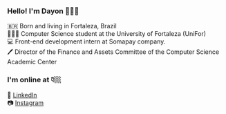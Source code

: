 ### Hello! I'm Dayon 🖖🏼😎

🇧🇷 Born and living in Fortaleza, Brazil <br>
👨🏻‍💻 Computer Science student at the University of Fortaleza (UniFor) <br>
💻 Front-end development intern at Somapay company. <br>
🖊️ Director of the Finance and Assets Committee of the Computer Science Academic Center <br>

### I'm online at 👇🏼

🚀 [LinkedIn](https://www.linkedin.com/in/dayon-oliveira/) <br>
📷 [Instagram](https://www.instagram.com/dayon_wow/)
